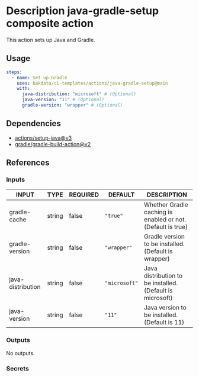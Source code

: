 # Description java-gradle-setup composite action

This action sets up Java and Gradle.

## Usage

```yaml
steps:
  - name: Set up Gradle
    uses: bakdata/ci-templates/actions/java-gradle-setup@main
    with:
      java-distribution: "microsoft" # (Optional)
      java-version: "11" # (Optional)
      gradle-version: "wrapper" # (Optional)
```

## Dependencies

- [actions/setup-java@v3](https://github.com/actions/setup-java/tree/v3)
- [gradle/gradle-build-action@v2](https://github.com/gradle/gradle-build-action/tree/v2)

## References

### Inputs

<!-- AUTO-DOC-INPUT:START - Do not remove or modify this section -->

| INPUT             | TYPE   | REQUIRED | DEFAULT       | DESCRIPTION                                                 |
| ----------------- | ------ | -------- | ------------- | ----------------------------------------------------------- |
| gradle-cache      | string | false    | `"true"`      | Whether Gradle caching is enabled or not. (Default is true) |
| gradle-version    | string | false    | `"wrapper"`   | Gradle version to be installed. (Default is wrapper)        |
| java-distribution | string | false    | `"microsoft"` | Java distribution to be installed. (Default is microsoft)   |
| java-version      | string | false    | `"11"`        | Java version to be installed. (Default is 11)               |

<!-- AUTO-DOC-INPUT:END -->

### Outputs

<!-- AUTO-DOC-OUTPUT:START - Do not remove or modify this section -->

No outputs.

<!-- AUTO-DOC-OUTPUT:END -->

### Secrets
